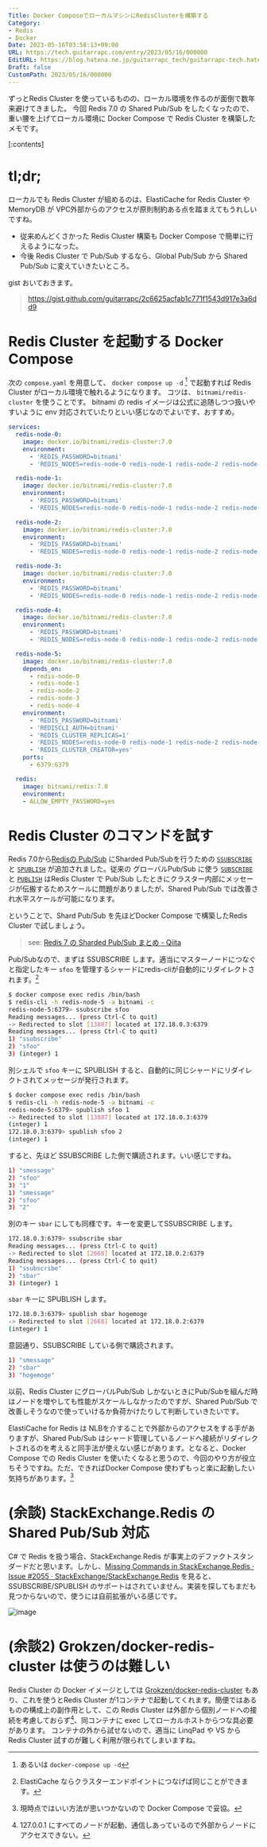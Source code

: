 ```yaml
---
Title: Docker ComposeでローカルマシンにRedisClusterを構築する
Category:
- Redis
- Docker
Date: 2023-05-16T03:58:13+09:00
URL: https://tech.guitarrapc.com/entry/2023/05/16/000000
EditURL: https://blog.hatena.ne.jp/guitarrapc_tech/guitarrapc-tech.hatenablog.com/atom/entry/4207575160649255131
Draft: false
CustomPath: 2023/05/16/000000
---
```


ずっとRedis Cluster を使っているものの、ローカル環境を作るのが面倒で数年来避けてきました。
今回 Redis 7.0 の Shared Pub/Sub をしたくなったので、重い腰を上げてローカル環境に Docker Compose で Redis Cluster を構築したメモです。

[:contents]

# tl;dr;

ローカルでも Redis Cluster が組めるのは、ElastiCache for Redis Cluster や MemoryDB が VPC外部からのアクセスが原則制約ある点を踏まえてもうれしいですね。

* 従来めんどくさかった Redis Cluster 構築も Docker Compose で簡単に行えるようになった。
* 今後 Redis Cluster で Pub/Sub するなら、Global Pub/Sub から Shared Pub/Sub に変えていきたいところ。

gist おいておきます。

> https://gist.github.com/guitarrapc/2c6625acfab1c771f1543d917e3a6dd9

# Redis Cluster を起動する Docker Compose

次の `compose.yaml` を用意して、 `docker compose up -d` [^1] で起動すれば Redis Cluster がローカル環境で触れるようになります。
コツは、 `bitnami/redis-cluster` を使うことです。 bitnami の redis イメージは公式に追随しつつ扱いやすいように env 対応されていたりといい感じなのでよいです、おすすめ。

```yaml
services:
  redis-node-0:
    image: docker.io/bitnami/redis-cluster:7.0
    environment:
      - 'REDIS_PASSWORD=bitnami'
      - 'REDIS_NODES=redis-node-0 redis-node-1 redis-node-2 redis-node-3 redis-node-4 redis-node-5'

  redis-node-1:
    image: docker.io/bitnami/redis-cluster:7.0
    environment:
      - 'REDIS_PASSWORD=bitnami'
      - 'REDIS_NODES=redis-node-0 redis-node-1 redis-node-2 redis-node-3 redis-node-4 redis-node-5'

  redis-node-2:
    image: docker.io/bitnami/redis-cluster:7.0
    environment:
      - 'REDIS_PASSWORD=bitnami'
      - 'REDIS_NODES=redis-node-0 redis-node-1 redis-node-2 redis-node-3 redis-node-4 redis-node-5'

  redis-node-3:
    image: docker.io/bitnami/redis-cluster:7.0
    environment:
      - 'REDIS_PASSWORD=bitnami'
      - 'REDIS_NODES=redis-node-0 redis-node-1 redis-node-2 redis-node-3 redis-node-4 redis-node-5'

  redis-node-4:
    image: docker.io/bitnami/redis-cluster:7.0
    environment:
      - 'REDIS_PASSWORD=bitnami'
      - 'REDIS_NODES=redis-node-0 redis-node-1 redis-node-2 redis-node-3 redis-node-4 redis-node-5'

  redis-node-5:
    image: docker.io/bitnami/redis-cluster:7.0
    depends_on:
      - redis-node-0
      - redis-node-1
      - redis-node-2
      - redis-node-3
      - redis-node-4
    environment:
      - 'REDIS_PASSWORD=bitnami'
      - 'REDISCLI_AUTH=bitnami'
      - 'REDIS_CLUSTER_REPLICAS=1'
      - 'REDIS_NODES=redis-node-0 redis-node-1 redis-node-2 redis-node-3 redis-node-4 redis-node-5'
      - 'REDIS_CLUSTER_CREATOR=yes'
    ports:
      - 6379:6379

  redis:
    image: bitnami/redis:7.0
    environment:
    - ALLOW_EMPTY_PASSWORD=yes
```

# Redis Cluster のコマンドを試す

Redis 7.0から[Redisの Pub/Sub](https://redis.io/docs/manual/pubsub/) にSharded Pub/Subを行うための [`SSUBSCRIBE`](https://redis.io/commands/ssubscribe/) と [`SPUBLISH`](https://redis.io/commands/spublish/) が追加されました。従来の グローバルPub/Sub に使う [`SUBSCRIBE`](https://redis.io/commands/subscribe/) と [`PUBLISH`](https://redis.io/commands/publish/) はRedis Cluster で Pub/Sub したときにクラスター内部にメッセージが伝搬するためスケールに問題がありましたが、Shared Pub/Sub では改善され水平スケールが可能になります。

ということで、Shard Pub/Sub を先ほどDocker Compose で構築したRedis Cluster で試しましょう。

> see: [Redis 7 の Sharded Pub/Sub まとめ - Qiita](https://qiita.com/komoken/items/1ab6d73683a890978da0)

Pub/Subなので、まずは SSUBSCRIBE します。適当にマスターノードにつなぐと指定したキー `sfoo` を管理するシャードにredis-cliが自動的にリダイレクトされます。[^2]

```sh
$ docker compose exec redis /bin/bash
$ redis-cli -h redis-node-5 -a bitnami -c
redis-node-5:6379> ssubscribe sfoo
Reading messages... (press Ctrl-C to quit)
-> Redirected to slot [13887] located at 172.18.0.3:6379
Reading messages... (press Ctrl-C to quit)
1) "ssubscribe"
2) "sfoo"
3) (integer) 1
```

別シェルで `sfoo` キーに SPUBLISH すると、自動的に同じシャードにリダイレクトされてメッセージが発行されます。

```sh
$ docker compose exec redis /bin/bash
$ redis-cli -h redis-node-5 -a bitnami -c
redis-node-5:6379> spublish sfoo 1
-> Redirected to slot [13887] located at 172.18.0.3:6379
(integer) 1
172.18.0.3:6379> spublish sfoo 2
(integer) 1
```

すると、先ほど SSUBSCRIBE した側で購読されます。いい感じですね。

```sh
1) "smessage"
2) "sfoo"
3) "1"
1) "smessage"
2) "sfoo"
3) "2"
```

別のキー `sbar` にしても同様です。キーを変更してSSUBSCRIBE します。

```sh
172.18.0.3:6379> ssubscribe sbar
Reading messages... (press Ctrl-C to quit)
-> Redirected to slot [2668] located at 172.18.0.2:6379
Reading messages... (press Ctrl-C to quit)
1) "ssubscribe"
2) "sbar"
3) (integer) 1
```

`sbar` キーに SPUBLISH します。

```sh
172.18.0.3:6379> spublish sbar hogemoge
-> Redirected to slot [2668] located at 172.18.0.2:6379
(integer) 1
```

意図通り、SSUBSCRIBE している側で購読されます。

```sh
1) "smessage"
2) "sbar"
3) "hogemoge"
```

以前、Redis Cluster にグローバルPub/Sub しかないときにPub/Subを組んだ時はノードを増やしても性能がスケールしなかったのですが、Shared Pub/Sub で改善しそうなので使っていけるか負荷かけたりして判断していきたいです。

ElastiCache for Redis は NLBを介することで外部からのアクセスをする手がありますが、Shared Pub/Sub はシャード管理しているノードへ接続がリダイレクトされるのを考えると同手法が使えない感じがあります。となると、Docker Compose での Redis Cluster を使いたくなると思うので、今回のやり方が役立ちそうですね。ただ、できればDocker Compose 使わずもっと楽に起動したい気持ちがあります。[^3]

# (余談) StackExchange.Redis の Shared Pub/Sub 対応

C# で Redis を扱う場合、StackExchange.Redis が事実上のデファクトスタンダードだと思います。しかし、[Missing Commands in StackExchange.Redis · Issue #2055 · StackExchange/StackExchange.Redis](https://github.com/StackExchange/StackExchange.Redis/issues/2055) を見ると、SSUBSCRIBE/SPUBLISH のサポートはされていません。実装を探してもまだも見つからないので、使うには自前拡張がいる感じです。

![image](https://user-images.githubusercontent.com/3856350/238454795-5b364224-d9ff-4fcd-aa6c-ae272dce667b.png)

# (余談2) Grokzen/docker-redis-cluster は使うのは難しい

Redis Cluster の Docker イメージとしては [Grokzen/docker-redis-cluster](https://github.com/Grokzen/docker-redis-cluster) もあり、これを使うとRedis Cluster が1コンテナで起動してくれます。簡便ではあるものの構成上の副作用として、この Redis Cluster は外部から個別ノードへの接続を考慮しておらず[^4]、同コンテナに exec してローカルホストからつな具必要があります。
コンテナの外から試せないので、適当に LinqPad や VS からRedis Cluster 試すのが難しく利用が限られてしまいますね。

[^1]: あるいは `docker-compose up -d`
[^2]: ElastiCache ならクラスターエンドポイントにつなげば同じことができます。
[^3]: 現時点ではいい方法が思いつかないので Docker Compose で妥協。
[^4]: 127.0.0.1 にすべてのノードが起動、通信しあっているので外部からノードにアクセスできない。
